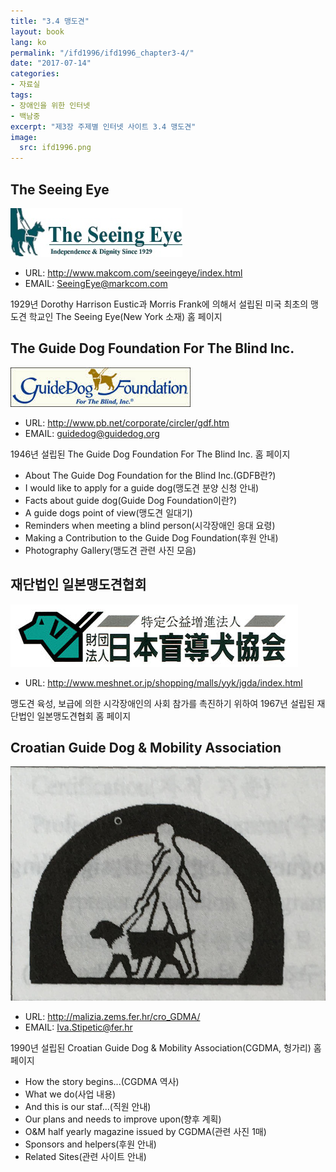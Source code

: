 ```yaml
---
title: "3.4 맹도견"
layout: book
lang: ko
permalink: "/ifd1996/ifd1996_chapter3-4/"
date: "2017-07-14"
categories:
- 자료실
tags:
- 장애인을 위한 인터넷
- 백남중
excerpt: "제3장 주제별 인터넷 사이트 3.4 맹도견"
image:
  src: ifd1996.png
---
```


## The Seeing Eye

![The Seeing Eye](/assets/img/ifd1996/163a_Seeing_Eye.jpg)

* URL: http://www.makcom.com/seeingeye/index.html
* EMAIL: SeeingEye@markcom.com

1929년 Dorothy Harrison Eustic과 Morris Frank에 의해서 설립된 미국 최초의 맹도견 학교인 The Seeing Eye(New York 소재) 홈 페이지

## The Guide Dog Foundation For The Blind Inc.

![The Guide Dog Foundation For The Blind](/assets/img/ifd1996/163b_Guide_Dog.jpg)

* URL: http://www.pb.net/corporate/circler/gdf.htm
* EMAIL: guidedog@guidedog.org

1946년 설립된 The Guide Dog Foundation For The Blind Inc. 홈 페이지

* About The Guide Dog Foundation for the Blind Inc.(GDFB란?)
* I would like to apply for a guide dog(맹도견 분양 신청 안내)
* Facts about guide dog(Guide Dog Foundation이란?)
* A guide dogs point of view(맹도견 일대기)
* Reminders when meeting a blind person(시각장애인 응대 요령)
* Making a Contribution to the Guide Dog Foundation(후원 안내)
* Photography Gallery(맹도견 관련 사진 모음)

## 재단법인 일본맹도견협회

![일본맹도견협회](/assets/img/ifd1996/164_japan_guide_dog.jpg)

* URL: http://www.meshnet.or.jp/shopping/malls/yyk/jgda/index.html

맹도견 육성, 보급에 의한 시각장애인의 사회 참가를 촉진하기 위하여 1967년 설립된 재단법인 일본맹도견협회 홈 페이지

## Croatian Guide Dog & Mobility Association

![Croatian Guide Dog & Mobility Association](/assets/img/ifd1996/165_Croatian_Guide_Dog.jpg)

* URL: http://malizia.zems.fer.hr/cro_GDMA/
* EMAIL: Iva.Stipetic@fer.hr

1990년 설립된 Croatian Guide Dog & Mobility Association(CGDMA, 헝가리) 홈 페이지

* How the story begins...(CGDMA 역사)
* What we do(사업 내용)
* And this is our staf...(직원 안내)
* Our plans and needs to improve upon(향후 계획)
* O&M half yearly magazine issued by CGDMA(관련 사진 1매)
* Sponsors and helpers(후원 안내)
* Related Sites(관련 사이트 안내)